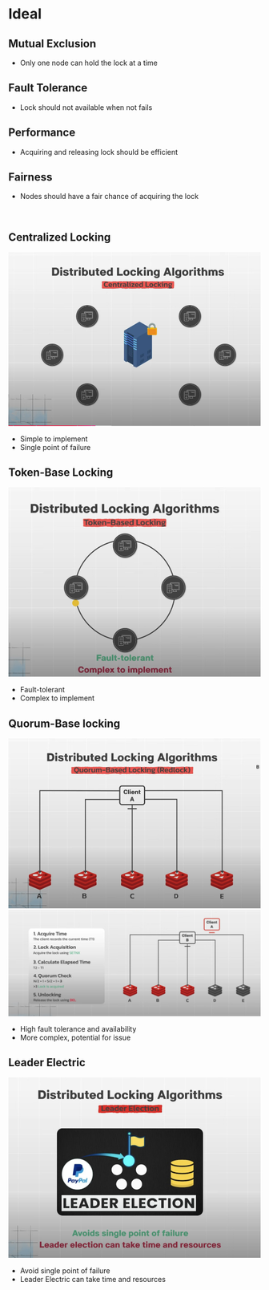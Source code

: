# Ideal

## Mutual Exclusion

- Only one node can hold the lock at a time

## Fault Tolerance

- Lock should not available when not fails

## Performance

- Acquiring and releasing lock should be efficient

## Fairness

- Nodes should have a fair chance of acquiring the lock

<br>

## Centralized Locking

![image](./images/image.png)

- Simple to implement
- Single point of failure

## Token-Base Locking

![image](./images/Screenshot_1.png)

- Fault-tolerant
- Complex to implement

## Quorum-Base locking <RedLock>

![image](./images/Screenshot_2.png)
![image](./images/Screenshot_3.png)

- High fault tolerance and availability
- More complex, potential for issue

## Leader Electric

![image](./images/Screenshot_4.png)

- Avoid single point of failure
- Leader Electric can take time and resources
